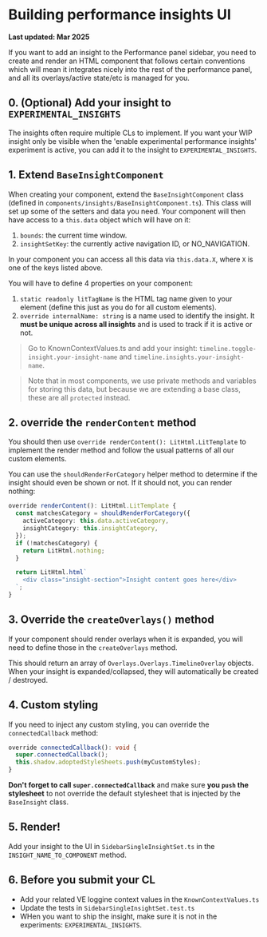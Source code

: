 # Building performance insights UI

**Last updated: Mar 2025**

If you want to add an insight to the Performance panel sidebar, you need to create and render an HTML component that follows certain conventions which will mean it integrates nicely into the rest of the performance panel, and all its overlays/active state/etc is managed for you.

## 0. (Optional) Add your insight to `EXPERIMENTAL_INSIGHTS`

The insights often require multiple CLs to implement. If you want your WIP insight only be visible when the 'enable experimental performance insights' experiment is active, you can add it to the insight to `EXPERIMENTAL_INSIGHTS`.

## 1. Extend `BaseInsightComponent`

When creating your component, extend the `BaseInsightComponent` class (defined in `components/insights/BaseInsightComponent.ts`). This class will set up some of the setters and data you need. Your component will then have access to a `this.data` object which will have on it:

1. `bounds`: the current time window.
2. `insightSetKey`: the currently active navigation ID, or NO_NAVIGATION.

In your component you can access all this data via `this.data.X`, where `X` is one of the keys listed above.

You will have to define 4 properties on your component:

1. `static readonly litTagName` is the HTML tag name given to your element (define this just as you do for all custom elements).
2. `override internalName: string` is a name used to identify the insight. It **must be unique across all insights** and is used to track if it is active or not.

> Go to KnownContextValues.ts and add your insight: `timeline.toggle-insight.your-insight-name` and `timeline.insights.your-insight-name`.

> Note that in most components, we use private methods and variables for storing this data, but because we are extending a base class, these are all `protected` instead.

## 2. override the `renderContent` method

You should then use `override renderContent(): LitHtml.LitTemplate` to implement the render method and follow the usual patterns of all our custom elements.

You can use the `shouldRenderForCategory` helper method to determine if the insight should even be shown or not. If it should not, you can render nothing:

```ts
override renderContent(): LitHtml.LitTemplate {
  const matchesCategory = shouldRenderForCategory({
    activeCategory: this.data.activeCategory,
    insightCategory: this.insightCategory,
  });
  if (!matchesCategory) {
    return LitHtml.nothing;
  }

  return LitHtml.html`
    <div class="insight-section">Insight content goes here</div>
  `;
}
```

## 3. Override the `createOverlays()` method

If your component should render overlays when it is expanded, you will need to define those in the `createOverlays` method.

This should return an array of `Overlays.Overlays.TimelineOverlay` objects. When your insight is expanded/collapsed, they will automatically be created / destroyed.

## 4. Custom styling

If you need to inject any custom styling, you can override the `connectedCallback` method:

```ts
override connectedCallback(): void {
  super.connectedCallback();
  this.shadow.adoptedStyleSheets.push(myCustomStyles);
}
```

**Don't forget to call `super.connectedCallback`** and make sure **you `push` the stylesheet** to not override the default stylesheet that is injected by the `BaseInsight` class.

## 5. Render!

Add your insight to the UI in `SidebarSingleInsightSet.ts` in the `INSIGHT_NAME_TO_COMPONENT` method.


## 6. Before you submit your CL

- Add your related VE loggine context values in the `KnownContextValues.ts`
- Update the tests in `SidebarSingleInsightSet.test.ts`
- WHen you want to ship the insight, make sure it is not in the experiments: `EXPERIMENTAL_INSIGHTS`.